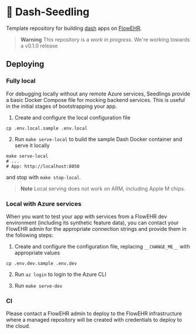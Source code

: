 # 🌱 Dash-Seedling

Template repository for building [dash](https://dash.plotly.com/) apps on [FlowEHR](https://github.com/SAFEHR-data/FlowEHR).

> **Warning**
> This repository is a _work in progress_. We're working towards a v0.1.0 release


## Deploying

### Fully local

For debugging locally without any remote Azure services, Seedlings provide a basic Docker Compose file for mocking backend services. This is useful in the initial stages of bootstrapping your app.

1. Create and configure the local configuration file
```
cp .env.local.sample .env.local
```

2. Run `make serve-local` to build the sample Dash Docker container and serve it locally

```
make serve-local
# ...
# App: http://localhost:8050
```

and stop with `make stop-local`.

> **Note**
> Local serving does not work on ARM, including Apple M chips.

### Local with Azure services

When you want to test your app with services from a FlowEHR dev environment (including its synthetic feature data), you can contact your FlowEHR admin for the appropriate connection strings and provide them in the following steps:

1. Create and configure the configuration file, replacing `__CHANGE_ME__` with appropriate values
```
cp .env.dev.sample .env.dev
```

2. Run `az login` to login to the Azure CLI

3. Run `make serve-dev`

### CI

Please contact a FlowEHR admin to deploy to the FlowEHR infrastructure where a 
managed repository will be created with credentials to deploy to the cloud.
